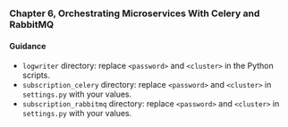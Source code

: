 ### Chapter 6, Orchestrating Microservices With Celery and RabbitMQ

#### Guidance
- `logwriter` directory: replace `<password>` and `<cluster>` in the Python scripts.
- `subscription_celery` directory: replace `<password>` and `<cluster>` in `settings.py` with your values.
- `subscription_rabbitmq` directory: replace `<password>` and `<cluster>` in `settings.py` with your values.
